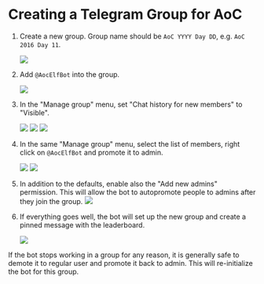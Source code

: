 # Creating a Telegram Group for AoC

1. Create a new group. Group name should be `AoC YYYY Day DD`, e.g. `AoC 2016 Day 11`.

   ![](img/create-group/create-group.png)

1. Add `@AocElfBot` into the group.

   ![](img/create-group/add-bot.png)

1. <a id="chat-history"></a>In the "Manage group" menu, set "Chat history for new members" to "Visible".

   ![](img/create-group/manage-group.png)
   ![](img/create-group/edit-group-1.png)
   ![](img/create-group/visible-history.png)

1. <a id="promote-bot"></a>In the same "Manage group" menu, select the list of members, right click on `@AocElfBot` and promote it to admin.

   ![](img/create-group/edit-group-2.png)
   ![](img/create-group/promote-admin.png)

1. <a id="permissions"></a>In addition to the defaults, enable also the "Add new admins" permission. This will allow the bot to autopromote people to admins after they join the group.
   ![](img/create-group/add-admin.png)

1. If everything goes well, the bot will set up the new group and create a pinned message with the leaderboard.

   ![](img/create-group/bot-online.png)

If the bot stops working in a group for any reason, it is generally safe to demote it to regular user and promote it back to admin. This will re-initialize the bot for this group.
